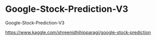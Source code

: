 # Google-Stock-Prediction-V3
Google-Stock-Prediction-V3

https://www.kaggle.com/shreenidhihipparagi/google-stock-prediction
